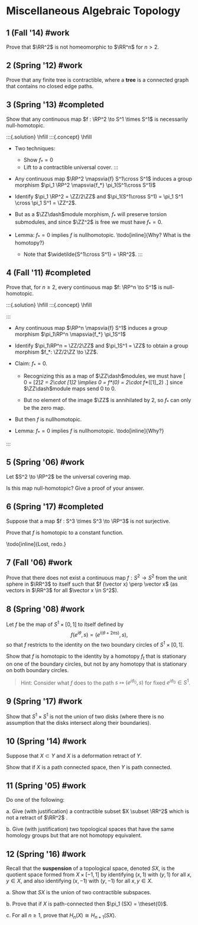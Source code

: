 # Miscellaneous Algebraic Topology

## 1 (Fall '14) #work 
Prove that $\RR^2$ is not homeomorphic to $\RR^n$ for $n > 2$.

## 2 (Spring '12) #work 
Prove that any finite tree is contractible, where a **tree** is a connected graph that contains no closed edge paths.

## 3 (Spring '13) #completed
Show that any continuous map $f : \RP^2 \to S^1 \times S^1$ is necessarily null-homotopic.

:::{.solution}
\hfill
:::{.concept}
\hfill
- Two techniques: 
  - Show $f_* = 0$ 
  - Lift to a contractible universal cover.
:::

- Any continuous map $\RP^2 \mapsvia{f} S^1\cross S^1$ induces a group morphism $\pi_1 \RP^2 \mapsvia{f_*} \pi_1(S^1\cross S^1)$
- Identify $\pi_1 \RP^2 = \ZZ/2\ZZ$ and $\pi_1(S^1\cross S^1) = \pi_1 S^1 \cross \pi_1 S^1 = \ZZ^2$.
- But as a $\ZZ\dash$module morphism, $f_*$ will preserve torsion submodules, and since $\ZZ^2$ is free we must have $f_* = 0$.

- Lemma: $f_* = 0$ implies $f$ is nullhomotopic. 
\todo[inline]{Why? What is the homotopy?}
  - Note that $\widetilde{S^1\cross S^1} = \RR^2$.
:::

## 4 (Fall '11) #completed
Prove that, for $n \geq 2$, every continuous map $f: \RP^n \to S^1$ is null-homotopic.

:::{.solution}
\hfill
:::{.concept}
\hfill

:::
- Any continuous map $\RP^n \mapsvia{f} S^1$ induces a group morphism $\pi_1\RP^n \mapsvia{f_*} \pi_1S^1$
- Identify $\pi_1\RP^n = \ZZ/2\ZZ$ and $\pi_1S^1 = \ZZ$ to obtain a group morphism $f_*: \ZZ/2\ZZ \to \ZZ$.
- Claim: $f_* = 0$.
  - Recognizing this as a map of $\ZZ\dash$modules, we must have
  \[  
  0 = [2]_2 = 2\cdot [1]_2  \implies 0 = f_*(0) = 2\cdot f_*([1]_2)
  .\]
    since $\ZZ\dash$module maps send 0 to 0.

  - But no element of the image $\ZZ$ is annihilated by $2$, so $f_*$ can only be the zero map.

- But then $f$ is nullhomotopic.

- Lemma: $f_* = 0$ implies $f$ is nullhomotopic. 
\todo[inline]{Why?}

:::

## 5 (Spring '06) #work 
Let $S^2 \to \RP^2$ be the universal covering map. 

Is this map null-homotopic? 
Give a proof of your answer.

## 6 (Spring '17) #completed
Suppose that a map $f : S^3 \times S^3 \to \RP^3$ is not surjective. 

Prove that $f$ is homotopic to a constant function.

\todo[inline]{Lost, redo.}


## 7 (Fall '06) #work 
Prove that there does not exist a continuous map $f : S^2 \to S^2$ from the unit sphere in $\RR^3$ to itself such that $f (\vector x) \perp \vector x$ 
(as vectors in $\RR^3$ for all $\vector x \in S^2$).

## 8 (Spring '08) #work 
Let $f$ be the map of $S^1 \times [0, 1]$ to itself defined by
$$
f (e^{i\theta} , s) = (e^{i(\theta+2\pi s)} , s)
,$$ 
so that $f$ restricts to the identity on the two boundary circles of $S^1 \times [0, 1]$. 

Show that $f$ is homotopic to the identity by a homotopy $f_t$ that is stationary on one of the boundary circles, but not by any homotopy that is stationary on both boundary circles. 

> Hint: Consider what $f$ does to the path $s \mapsto (e^{i\theta_0} , s)$ for fixed $e^{i\theta_0} \in S^1$.

## 9 (Spring '17) #work 
Show that $S^1 \times S^1$ is not the union of two disks (where there is no assumption that the disks intersect along their boundaries).

## 10 (Spring '14) #work 
Suppose that $X \subset Y$ and $X$ is a deformation retract of $Y$. 

Show that if $X$ is a path connected space, then $Y$ is path connected.

## 11 (Spring '05) #work 
Do one of the following:

a. Give (with justification) a contractible subset $X \subset \RR^2$ which is not a retract of $\RR^2$ .

b. Give (with justification) two topological spaces that have the same homology groups but that are not homotopy equivalent.

## 12 (Spring '16) #work 
Recall that the **suspension** of a topological space, denoted $SX$, is the quotient space formed from $X \times [-1, 1]$ by identifying $(x, 1)$ with $(y, 1)$ for all $x, y \in X$, and also identifying $(x, -1)$ with $(y, -1)$ for all $x, y \in X$.

a. Show that $SX$ is the union of two contractible subspaces.

b. Prove that if $X$ is path-connected then $\pi_1 (SX) = \theset{0}$.

c. For all $n \geq 1$, prove that $H_{n} (X) \cong H_{n+1} (SX)$.
